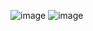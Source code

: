 ![image](https://github.com/user-attachments/assets/1635e5ac-0818-4bee-a212-892ca39a1768)
![image](https://github.com/user-attachments/assets/3fc67191-a6c4-405c-b748-5ed9d219194d)
